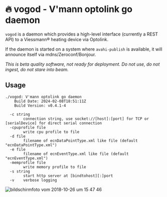 # :fire: vogod - V'mann optolink go daemon

`vogod` is a daemon which provides a high-level interface (currently a REST API) to a Viessmann® heating device via Optolink.

If the daemon is started on a system where `avahi-publish` is available, it will announce itself via mdns/Zeroconf/Bonjour.

_This is beta quality software, not ready for deployment. Do not use, do not ingest, do not stare into beam._

## Usage
```
./vogod: V'mann optolink go daemon
    Build Date: 2024-02-08T18:51:11Z
    Build Version: v0.4.1-4

  -c string
        connection string, use socket://[host]:[port] for TCP or [serialDevice] for direct serial connection
  -cpuprofile file
        write cpu profile to file
  -d file
        filename of ecnDataPointType.xml like file (default "ecnDataPointType.xml")
  -e file
        filename of ecnEventType.xml like file (default "ecnEventType.xml")
  -memprofile file
        write memory profile to file
  -s string
        start http server at [bindtohost][:]port
  -v    verbose logging
```

![bildschirmfoto vom 2018-10-26 um 15 47 46](https://user-images.githubusercontent.com/1384994/47570842-6bcfa880-d937-11e8-973f-54bb8b14c9c1.png)
